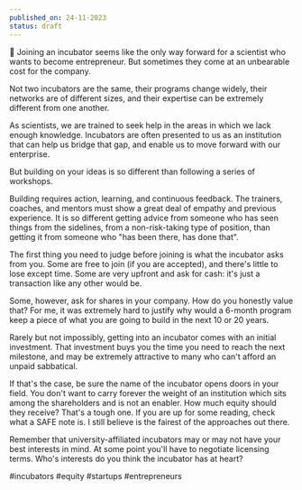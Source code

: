 ```yaml
---
published_on: 24-11-2023
status: draft
---
```

🐣 Joining an incubator seems like the only way forward for a scientist who wants to become entrepreneur. But sometimes they come at an unbearable cost for the company. 

Not two incubators are the same, their programs change widely, their networks are of different sizes, and their expertise can be extremely different from one another. 

As scientists, we are trained to seek help in the areas in which we lack enough knowledge. Incubators are often presented to us as an institution that can help us bridge that gap, and enable us to move forward with our enterprise. 

But building on your ideas is so different than following a series of workshops. 

Building requires action, learning, and continuous feedback. The trainers, coaches, and mentors must show a great deal of empathy and previous experience. It is so different getting advice from someone who has seen things from the sidelines, from a non-risk-taking type of position, than getting it from someone who "has been there, has done that".

The first thing you need to judge before joining is what the incubator asks from you. Some are free to join (if you are accepted), and there's little to lose except time. Some are very upfront and ask for cash: it's just a transaction like any other would be. 

Some, however, ask for shares in your company. How do you honestly value that? For me, it was extremely hard to justify why would a 6-month program keep a piece of what you are going to build in the next 10 or 20 years. 

Rarely but not impossibly, getting into an incubator comes with an initial investment. That investment buys you the time you need to reach the next milestone, and may be extremely attractive to many who can't afford an unpaid sabbatical. 

If that's the case, be sure the name of the incubator opens doors in your field. You don't want to carry forever the weight of an institution which sits among the shareholders and is not an enabler. How much equity should they receive? That's a tough one. If you are up for some reading, check what a SAFE note is. I still believe is the fairest of the approaches out there. 

Remember that university-affiliated incubators may or may not have your best interests in mind. At some point you'll have to negotiate licensing terms. Who's interests do you think the incubator has at heart? 

#incubators #equity #startups #entrepreneurs 